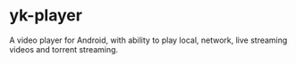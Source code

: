 # yk-player
A video player for Android, with ability to play local, network, live streaming videos and torrent streaming.
